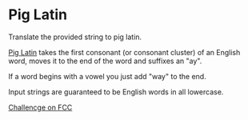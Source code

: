 # Pig Latin

Translate the provided string to pig latin.

[Pig Latin](https://en.wikipedia.org/wiki/Pig_Latin) takes the first consonant (or consonant cluster) of an English word, moves it to the end of the word and suffixes an "ay".

If a word begins with a vowel you just add "way" to the end.

Input strings are guaranteed to be English words in all lowercase.


[Challencge on FCC](https://www.freecodecamp.com/challenges/pig-latin)

